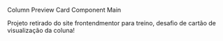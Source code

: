 Column Preview Card Component Main

Projeto retirado do site frontendmentor para treino, desafio de cartão de visualização da coluna!
